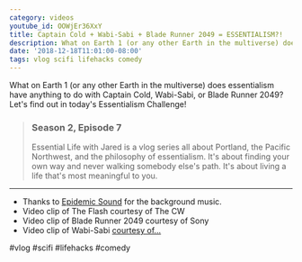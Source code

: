 ```yaml
---
category: videos
youtube_id: OOWjEr36XxY
title: Captain Cold + Wabi-Sabi + Blade Runner 2049 = ESSENTIALISM?!
description: What on Earth 1 (or any other Earth in the multiverse) does essentialism have anything to do with Captain Cold, Wabi-Sabi, or Blade Runner 2049? Let's find out in today's Essentialism Challenge!
date: '2018-12-18T11:01:00-08:00'
tags: vlog scifi lifehacks comedy
---
```


What on Earth 1 (or any other Earth in the multiverse) does essentialism have anything to do with Captain Cold, Wabi-Sabi, or Blade Runner 2049? Let's find out in today's Essentialism Challenge!

> ### Season 2, Episode 7
> 
> Essential Life with Jared is a vlog series all about Portland, the Pacific Northwest, and the philosophy of essentialism. It's about finding your own way and never walking somebody else's path. It's about living a life that's most meaningful to you.

---

* Thanks to [Epidemic Sound](https://player.epidemicsound.com) for the background music.  
* Video clip of The Flash courtesy of The CW
* Video clip of Blade Runner 2049 courtesy of Sony
* Video clip of Wabi-Sabi [courtesy of…](https://youtu.be/eC6ISYmPXPE)

#vlog #scifi #lifehacks #comedy